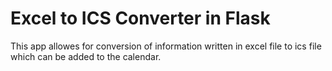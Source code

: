 # Excel to ICS Converter in Flask

This app allowes for conversion of information written in excel file to ics file which can be added to the calendar.
